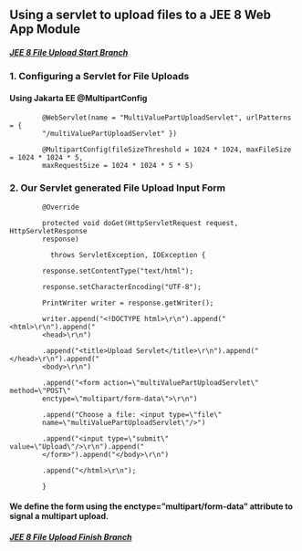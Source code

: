 ## Using a servlet to upload files to a JEE 8 Web App Module




##### [JEE 8 File Upload Start Branch](https://github.com/NicorDesignsLLC/JakartaJEEWebDevelopment/tree/jee8web-file-upload-start)

### 1. Configuring a Servlet for File Uploads

#### Using Jakarta EE @MultipartConfig

			@WebServlet(name = "MultiValuePartUploadServlet", urlPatterns = { 
			"/multiValuePartUploadServlet" })
			
			@MultipartConfig(fileSizeThreshold = 1024 * 1024, maxFileSize = 1024 * 1024 * 5, 
			maxRequestSize = 1024 * 1024 * 5 * 5)


### 2. Our Servlet generated File Upload Input Form



			@Override
			
			protected void doGet(HttpServletRequest request, HttpServletResponse 
			response)
	 
			  throws ServletException, IOException {
			
			response.setContentType("text/html");
			
			response.setCharacterEncoding("UTF-8");
			
			PrintWriter writer = response.getWriter();
			
			writer.append("<!DOCTYPE html>\r\n").append("<html>\r\n").append("
			<head>\r\n")
			
			.append("<title>Upload Servlet</title>\r\n").append(" </head>\r\n").append(" 
			<body>\r\n")
			
			.append("<form action=\"multiValuePartUploadServlet\" method=\"POST\" 
			enctype=\"multipart/form-data\">\r\n")
			
			.append("Choose a file: <input type=\"file\" 
			name=\"multiValuePartUploadServlet\"/>")
			
			.append("<input type=\"submit\" value=\"Upload\"/>\r\n").append("
			</form>").append("</body>\r\n")
			
			.append("</html>\r\n");
			
			}

#### We define the form using the enctype=”multipart/form-data” attribute to signal a multipart upload.

	
##### [JEE 8 File Upload Finish Branch](https://github.com/NicorDesignsLLC/JakartaJEEWebDevelopment/tree/jee8web-file-upload-finish-1)

    



